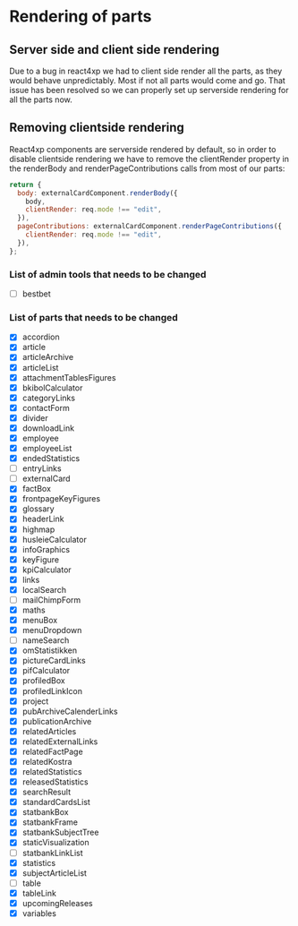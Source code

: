 # Rendering of parts

## Server side and client side rendering

Due to a bug in react4xp we had to client side render all the parts, as they would behave unpredictably. Most if not all parts would come and go. That issue has been resolved so we can properly set up serverside rendering for all the parts now.

## Removing clientside rendering

React4xp components are serverside rendered by default, so in order to disable clientside rendering we have to remove the clientRender property in the renderBody and renderPageContributions calls from most of our parts:

```javascript
return {
  body: externalCardComponent.renderBody({
    body,
    clientRender: req.mode !== "edit",
  }),
  pageContributions: externalCardComponent.renderPageContributions({
    clientRender: req.mode !== "edit",
  }),
};
```

### List of admin tools that needs to be changed

- [ ] bestbet

### List of parts that needs to be changed

- [x] accordion
- [x] article
- [x] articleArchive
- [x] articleList
- [x] attachmentTablesFigures
- [x] bkibolCalculator
- [x] categoryLinks
- [x] contactForm
- [x] divider
- [x] downloadLink
- [x] employee
- [x] employeeList
- [x] endedStatistics
- [ ] entryLinks
- [ ] externalCard
- [x] factBox
- [x] frontpageKeyFigures
- [x] glossary
- [x] headerLink
- [x] highmap
- [x] husleieCalculator
- [x] infoGraphics
- [x] keyFigure
- [x] kpiCalculator
- [x] links
- [x] localSearch
- [ ] mailChimpForm
- [x] maths
- [x] menuBox
- [x] menuDropdown
- [ ] nameSearch
- [x] omStatistikken
- [x] pictureCardLinks
- [x] pifCalculator
- [x] profiledBox
- [x] profiledLinkIcon
- [x] project
- [x] pubArchiveCalenderLinks
- [x] publicationArchive
- [x] relatedArticles
- [x] relatedExternalLinks
- [x] relatedFactPage
- [x] relatedKostra
- [x] relatedStatistics
- [x] releasedStatistics
- [x] searchResult
- [x] standardCardsList
- [x] statbankBox
- [x] statbankFrame
- [x] statbankSubjectTree
- [x] staticVisualization
- [ ] statbankLinkList
- [x] statistics
- [x] subjectArticleList
- [ ] table
- [x] tableLink
- [x] upcomingReleases
- [x] variables
